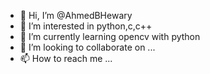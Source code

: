 - 👋 Hi, I’m @AhmedBHewary
- 👀 I’m interested in python,c,c++
- 🌱 I’m currently learning opencv with python
- 💞️ I’m looking to collaborate on ...
- 📫 How to reach me ...

<!---
AhmedBHewary/AhmedBHewary is a ✨ special ✨ repository because its `README.md` (this file) appears on your GitHub profile.
You can click the Preview link to take a look at your changes.
--->
